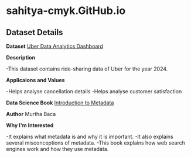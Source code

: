 # sahitya-cmyk.GitHub.io
## Dataset Details

**Dataset** [Uber Data Analytics Dashboard](https://www.kaggle.com/datasets/yashdevladdha/uber-ride-analytics-dashboard)

**Description**

-This dataset contains ride-sharing data of Uber for the year 2024.

**Applicaions and Values**

-Helps analyse cancellation details
-Helps analyse customer satisfaction

**Data Science Book** [Introduction to Metadata](https://www.getty.edu/publications/intrometadata/)

**Author** Murtha Baca

**Why I'm Interested**

-It explains what metadata is and why it is important.
-It also explains several misconceptions of metadata. 
-This book explains how web search engines work and how they use metadata.
